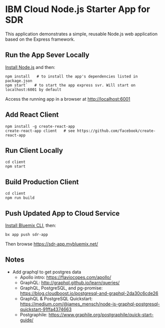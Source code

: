# IBM Cloud Node.js Starter App for SDR

This application demonstrates a simple, reusable Node.js web application based on the Express framework.

## Run the App Sever Locally

[Install Node.js](https://nodejs.org/en/download/) and then:

```
npm install   # to install the app's dependencies listed in package.json
npm start`   # to start the app express svr. Will start on localhost:6001 by default
```

Access the running app in a browser at <http://localhost:6001>

## Add React Client

```
npm install -g create-react-app
create-react-app client   # see https://github.com/facebook/create-react-app
```

## Run Client Locally

```
cd client
npm start
```

## Build Production Client

```
cd client
npm run build
```

## Push Updated App to Cloud Service

[Install Bluemix CLI](https://console.bluemix.net/docs/cli/reference/bluemix_cli/get_started.html), then:

```
bx app push sdr-app
```

Then browse https://sdr-app.mybluemix.net/

## Notes

- Add graphql to get postgres data
    - Apollo intro: https://flaviocopes.com/apollo/
    - GraphQL: http://graphql.github.io/learn/queries/
    - GraphQL, PostgreSQL, and pg-promise: https://blog.cloudboost.io/postgresql-and-graphql-2da30c6cde26
    - GraphQL & PostgreSQL Quickstart: https://medium.com/@james_mensch/node-js-graphql-postgresql-quickstart-91ffa4374663
    - Postgraphile: https://www.graphile.org/postgraphile/quick-start-guide/
